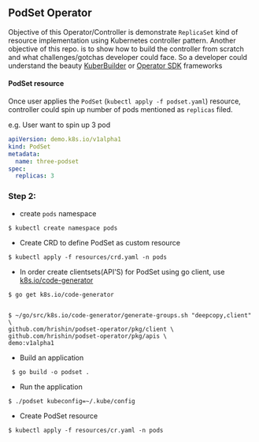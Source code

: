 ## PodSet Operator 

Objective of this Operator/Controller is demonstrate `ReplicaSet` kind of resource
implementation using Kubernetes controller pattern.
Another objective of this repo. is to show how to build the controller from scratch and what challenges/gotchas developer could face. 
So a developer could understand the beauty [KuberBuilder](https://github.com/kubernetes-sigs/kubebuilder) or [Operator SDK](https://github.com/operator-framework/operator-sdk) frameworks


#### PodSet resource

Once user applies the `PodSet` (`kubectl apply -f podset.yaml`) resource, controller could spin up
number of pods mentioned as `replicas` filed.

e.g. User want to spin up 3 pod

```yaml
apiVersion: demo.k8s.io/v1alpha1
kind: PodSet
metadata:
  name: three-podset
spec:
  replicas: 3
```


### Step 2:
* create `pods` namespace
```
$ kubectl create namespace pods
```

* Create CRD to define PodSet as custom resource
```
$ kubectl apply -f resources/crd.yaml -n pods 
```

* In order create clientsets(API'S) for PodSet using go client, use [k8s.io/code-generator](https://github.com/kubernetes/code-generator)
```
$ go get k8s.io/code-generator


$ ~/go/src/k8s.io/code-generator/generate-groups.sh "deepcopy,client" \
github.com/hrishin/podset-operator/pkg/client \
github.com/hrishin/podset-operator/pkg/apis \
demo:v1alpha1
```


* Build an application
```
 $ go build -o podset .
```

* Run the application
```
$ ./podset kubeconfig=~/.kube/config
```

* Create PodSet resource
```
$ kubectl apply -f resources/cr.yaml -n pods 
```